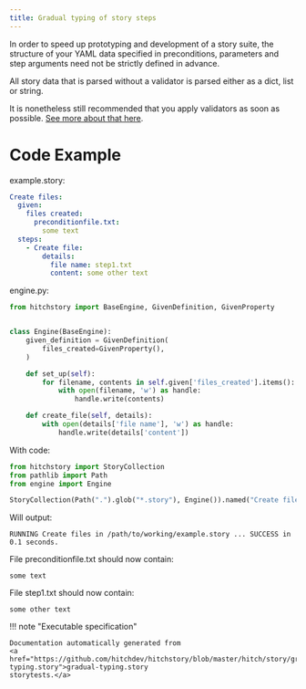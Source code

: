 ```yaml
---
title: Gradual typing of story steps
---
```




In order to speed up prototyping and development
of a story suite, the structure of your YAML data
specified in preconditions, parameters and step
arguments need not be strictly defined in advance.

All story data that is parsed without a validator
is parsed either as a dict, list or string.

It is nonetheless still recommended that you
apply validators as soon as possible.
[See more about that here](../strong-typing).


# Code Example



example.story:

```yaml
Create files:
  given:
    files created:
      preconditionfile.txt:
        some text
  steps:
    - Create file:
        details:
          file name: step1.txt
          content: some other text
```
engine.py:

```python
from hitchstory import BaseEngine, GivenDefinition, GivenProperty


class Engine(BaseEngine):
    given_definition = GivenDefinition(
        files_created=GivenProperty(),
    )

    def set_up(self):
        for filename, contents in self.given['files_created'].items():
            with open(filename, 'w') as handle:
                handle.write(contents)

    def create_file(self, details):
        with open(details['file name'], 'w') as handle:
            handle.write(details['content'])
```

With code:

```python
from hitchstory import StoryCollection
from pathlib import Path
from engine import Engine

```






```python
StoryCollection(Path(".").glob("*.story"), Engine()).named("Create files").play()

```

Will output:
```
RUNNING Create files in /path/to/working/example.story ... SUCCESS in 0.1 seconds.
```




File preconditionfile.txt should now contain:

```
some text
```

File step1.txt should now contain:

```
some other text
```






!!! note "Executable specification"

    Documentation automatically generated from 
    <a href="https://github.com/hitchdev/hitchstory/blob/master/hitch/story/gradual-typing.story">gradual-typing.story
    storytests.</a>

